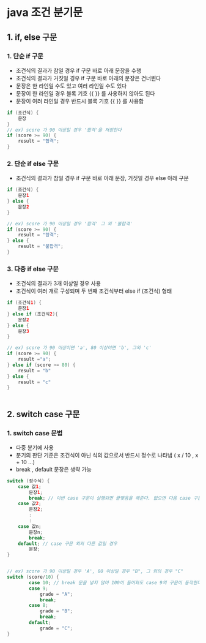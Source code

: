 # java 조건 분기문



## 1. if, else 구문

### 1. 단순 if 구문

- 조건식의 결과가 참일 경우 if 구문 바로 아래 문장을 수행
- 조건식의 결과가 거짓일 경우 if 구문 바로 아래의 문장은 건너뛴다
- 문장은 한 라인일 수도 있고 여러 라인일 수도 있다
- 문장이 한 라인일 경우 블록 기호 {{ }} 를 사용하지 않아도 된다
- 문장이 여러 라인일 경우 반드시 블록 기호 {{ }} 를 사용함

```java
if (조건식) {
	문장
}
// ex) score 가 90 이상일 경우 '합격'을 저장한다
if (score >= 90) {
    result = "합격";
}
```

### 2. 단순 if else 구문

- 조건식의 결과가 참일 경우 if 구문 바로 아래 문장, 거짓일 경우 else 아래 구문

```java
if (조건식) {
	문장1
} else {
	문장2
}

// ex) score 가 90 이상일 경우 '합격' 그 외 '불합격'
if (score >= 90) {
    result = "합격";
} else {
    result = "불합격";
}
```

### 3. 다중 if else 구문

- 조건식의 결과가 3개 이상일 경우 사용
- 조건식이 여러 개로 구성되며 두 번째 조건식부터 else if (조건식) 형태

```java
if (조건식1) {
    문장1
} else if (조건식2){
    문장2
} else {
    문장3
}

// ex) score 가 90 이상이면 'a', 80 이상이면 'b', 그외 'c'
if (score >= 90) {
    result ="a";
} else if (score >= 80) {
    result = "b"
} else {
    result = "c"
}
    
```

## 2. switch case 구문

### 1. switch case 문법

- 다중 분기에 사용
- 분기의 판단 기준은 조건식이 아닌 식의 값으로서 반드시 정수로 나타냄 ( x / 10 , x + 10 ...)
- break , default 문장은 생략 가능

```java
switch (정수식) {
    case 값1;
        문장1;
        break; // 이번 case 구문이 실행되면 끝맺음을 해준다. 없으면 다음 case 구문으로 넘어간다
    case 값2;
        문장2;
        :
        :
    case 값n;
        문장n;
        break;
    default; // case 구문 외의 다른 값일 경우
        문장;
}


// ex) score 가 90 이상일 경우 'A', 80 이상일 경우 "B", 그 외의 경우 "C"
switch (score/10) {
        case 10; // break 문을 넣지 않아 100이 들어와도 case 9의 구문이 동작한다
        case 9;
        	grade = "A";
        	break;
        case 8;
        	grade = "B";
        	break;
        default;
        	grade = "C";
}
```